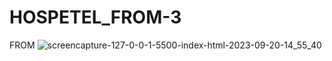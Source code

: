 # HOSPETEL_FROM-3
 FROM
 ![screencapture-127-0-0-1-5500-index-html-2023-09-20-14_55_40](https://github.com/Ansh-02/HOSPETEL_FROM-3/assets/144118177/18866d90-d7cf-4b01-8c9e-aa3691cdbb59)

